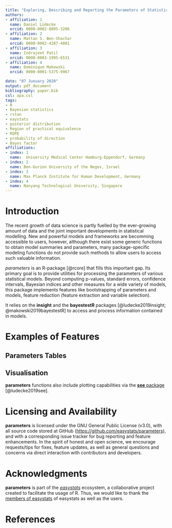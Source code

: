 ```yaml
---
title: "Exploring, Describing and Reporting the Parameters of Statistical Models using R"
authors:
- affiliation: 1
  name: Daniel Lüdecke
  orcid: 0000-0002-8895-3206
- affiliation: 2
  name: Mattan S. Ben-Shachar
  orcid: 0000-0002-4287-4801
- affiliation: 3
  name: Indrajeet Patil
  orcid: 0000-0003-1995-6531
- affiliation: 4
  name: Dominique Makowski
  orcid: 0000-0001-5375-9967

date: "07 Junuary 2020"
output: pdf_document
bibliography: paper.bib
csl: apa.csl
tags:
- R
- Bayesian statistics
- rstan
- eaystats
- posterior distribution
- Region of practical equivalence
- ROPE
- probability of direction
- Bayes factor
affiliations:
- index: 1
  name:  University Medical Center Hamburg-Eppendorf, Germany
- index: 2
  name: Ben-Gurion University of the Negev, Israel
- index: 3
  name: Max Planck Institute for Human Development, Germany
- index: 4
  name: Nanyang Technological University, Singapore
---
```


# Introduction

The recent growth of data science is partly fuelled by the ever-growing amount of data and the joint important developments in statistical modelling. New and powerful models and frameworks are becomming accessible to users, however, although there exist some generic functions to obtain model summaries and parameters, many package-specific modeling functions do not provide such methods to allow users to access such valuable information. 

*parameters* is an R-package [@rcore] that fills this important gap. Its primary goal is to provide utilities for processing the parameters of various statistical models. Beyond computing p-values, standard errors, confidence intervals, Bayesian indices and other measures for a wide variety of models, this package implements features like bootstrapping of parameters and models, feature reduction (feature extraction and variable selection).

It relies on the **insight** and the **bayestestR** packages [@ludecke2019insight; @makowski2019bayestestR] to access and process information contained in models.

# Examples of Features



## Parameters Tables

## Visualisation


**parameters** functions also include plotting capabilities via the [**see** package](https://easystats.github.io/see/) [@ludecke2019see].




# Licensing and Availability

**parameters** is licensed under the GNU General Public License (v3.0), with all source code stored at GitHub (https://github.com/easystats/parameters), and with a corresponding issue tracker for bug reporting and feature enhancements. In the spirit of honest and open science, we encourage requests/tips for fixes, feature updates, as well as general questions and concerns via direct interaction with contributors and developers.

# Acknowledgments

**parameters** is part of the [*easystats*](https://github.com/easystats/easystats) ecosystem, a collaborative project created to facilitate the usage of R. Thus, we would like to thank the [members of easystats](https://github.com/orgs/easystats/people) of easystats as well as the users.

# References
